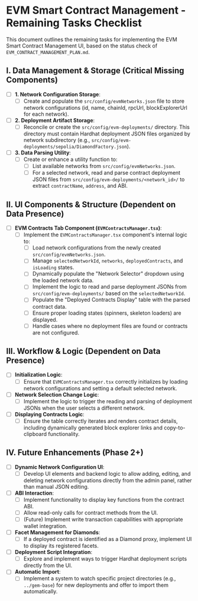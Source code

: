 # EVM Smart Contract Management - Remaining Tasks Checklist

This document outlines the remaining tasks for implementing the EVM Smart Contract Management UI, based on the status check of `EVM_CONTRACT_MANAGEMENT_PLAN.md`.

## I. Data Management & Storage (Critical Missing Components)

- [ ] **1. Network Configuration Storage**:
    - [ ] Create and populate the `src/config/evmNetworks.json` file to store network configurations (id, name, chainId, rpcUrl, blockExplorerUrl for each network).
- [ ] **2. Deployment Artifact Storage**:
    - [ ] Reconcile or create the `src/config/evm-deployments/` directory. This directory must contain Hardhat deployment JSON files organized by network subdirectory (e.g., `src/config/evm-deployments/sepolia/DiamondFactory.json`).
- [ ] **3. Data Parsing Utility**:
    - [ ] Create or enhance a utility function to:
        - [ ] List available networks from `src/config/evmNetworks.json`.
        - [ ] For a selected network, read and parse contract deployment JSON files from `src/config/evm-deployments/<network_id>/` to extract `contractName`, `address`, and ABI.

## II. UI Components & Structure (Dependent on Data Presence)

- [ ] **EVM Contracts Tab Component (`EVMContractsManager.tsx`)**:
    - [ ] Implement the `EVMContractsManager.tsx` component's internal logic to:
        - [ ] Load network configurations from the newly created `src/config/evmNetworks.json`.
        - [ ] Manage `selectedNetworkId`, `networks`, `deployedContracts`, and `isLoading` states.
        - [ ] Dynamically populate the "Network Selector" dropdown using the loaded network data.
        - [ ] Implement the logic to read and parse deployment JSONs from `src/config/evm-deployments/` based on the `selectedNetworkId`.
        - [ ] Populate the "Deployed Contracts Display" table with the parsed contract data.
        - [ ] Ensure proper loading states (spinners, skeleton loaders) are displayed.
        - [ ] Handle cases where no deployment files are found or contracts are not configured.

## III. Workflow & Logic (Dependent on Data Presence)

- [ ] **Initialization Logic**:
    - [ ] Ensure that `EVMContractsManager.tsx` correctly initializes by loading network configurations and setting a default selected network.
- [ ] **Network Selection Change Logic**:
    - [ ] Implement the logic to trigger the reading and parsing of deployment JSONs when the user selects a different network.
- [ ] **Displaying Contracts Logic**:
    - [ ] Ensure the table correctly iterates and renders contract details, including dynamically generated block explorer links and copy-to-clipboard functionality.

## IV. Future Enhancements (Phase 2+)

- [ ] **Dynamic Network Configuration UI**:
    - [ ] Develop UI elements and backend logic to allow adding, editing, and deleting network configurations directly from the admin panel, rather than manual JSON editing.
- [ ] **ABI Interaction**:
    - [ ] Implement functionality to display key functions from the contract ABI.
    - [ ] Allow read-only calls for contract methods from the UI.
    - [ ] (Future) Implement write transaction capabilities with appropriate wallet integration.
- [ ] **Facet Management for Diamonds**:
    - [ ] If a deployed contract is identified as a Diamond proxy, implement UI to display its registered facets.
- [ ] **Deployment Script Integration**:
    - [ ] Explore and implement ways to trigger Hardhat deployment scripts directly from the UI.
- [ ] **Automatic Import**:
    - [ ] Implement a system to watch specific project directories (e.g., `../gem-base`) for new deployments and offer to import them automatically.